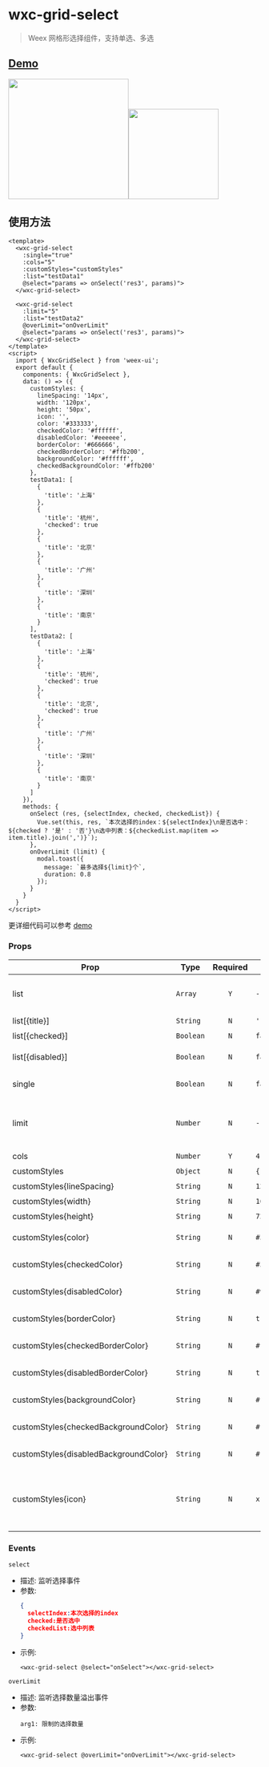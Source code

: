 # wxc-grid-select 

> Weex 网格形选择组件，支持单选、多选
  
## [Demo](https://h5.m.taobao.com/trip/wxc-grid-select/index.html?_wx_tpl=https%3A%2F%2Fh5.m.taobao.com%2Ftrip%2Fwxc-grid-select%2Fdemo%2Findex.native-min.js)

<img src="https://gw.alipayobjects.com/zos/rmsportal/KVPhzMhbGodSqBiRCEVQ.gif" width="240"><img src="https://gw.alipayobjects.com/zos/rmsportal/yJfbMufZVRJzKicHPQrn.png" width="180">

## 使用方法

```vue
<template>
  <wxc-grid-select
    :single="true"
    :cols="5"
    :customStyles="customStyles"
    :list="testData1"
    @select="params => onSelect('res3', params)">
  </wxc-grid-select>
  
  <wxc-grid-select
    :limit="5"
    :list="testData2"
    @overLimit="onOverLimit"
    @select="params => onSelect('res3', params)">
  </wxc-grid-select>
</template>
<script>
  import { WxcGridSelect } from 'weex-ui';
  export default {
    components: { WxcGridSelect },
    data: () => ({
      customStyles: {
        lineSpacing: '14px',
        width: '120px',
        height: '50px',
        icon: '',
        color: '#333333',
        checkedColor: '#ffffff',
        disabledColor: '#eeeeee',
        borderColor: '#666666',
        checkedBorderColor: '#ffb200',
        backgroundColor: '#ffffff',
        checkedBackgroundColor: '#ffb200'
      },
      testData1: [
        {
          'title': '上海'
        },
        {
          'title': '杭州',
          'checked': true
        },
        {
          'title': '北京'
        },
        {
          'title': '广州'
        },
        {
          'title': '深圳'
        },
        {
          'title': '南京'
        }
      ],
      testData2: [
        {
          'title': '上海'
        },
        {
          'title': '杭州',
          'checked': true
        },
        {
          'title': '北京',
          'checked': true
        },
        {
          'title': '广州'
        },
        {
          'title': '深圳'
        },
        {
          'title': '南京'
        }
      ]
    }),
    methods: {
      onSelect (res, {selectIndex, checked, checkedList}) {
        Vue.set(this, res, `本次选择的index：${selectIndex}\n是否选中：${checked ? '是' : '否'}\n选中列表：${checkedList.map(item => item.title).join(',')}`);
      },
      onOverLimit (limit) {
        modal.toast({
          message: `最多选择${limit}个`,
          duration: 0.8
        });
      }
    }
  }
</script>
```
更详细代码可以参考 [demo](https://github.com/alibaba/weex-ui/blob/master/example/grid-select/index.vue)

### Props

| Prop | Type | Required | Default | Description |
|-----|------|:-----:|--------|--------|
| list | `Array` | `Y`| `-` | 数据列表，可以动态更新 |
| list[{title}]| `String` | `N`|`''` | 标题 |
| list[{checked}]| `Boolean` |`N`| `false` | 是否选中 |
| list[{disabled}]| `Boolean` |`N`| `false` | 是否不可选中 |
| single | `Boolean` |`N`| `false` | 是否单选模式 |
| limit | `Number` | `N`|  `-` | 多选模式下选择数量限制，可以动态更新 |
| cols | `Number` | `Y`| `4` | 列数 |
| customStyles | `Object` |`N`| `{}` | 自定义样式 |
| customStyles{lineSpacing} | `String` | `N`|`12px` | 行间距 |
| customStyles{width} | `String` |`N`| `166px` | item的宽度 |
| customStyles{height} | `String` |`N`| `72px` | item的高度 |
| customStyles{color} | `String` |`N`| `#3d3d3d` | 正常状态文字色值 |
| customStyles{checkedColor} | `String` |`N`| `#3d3d3d` | 选中状态文字色值  |
| customStyles{disabledColor} | `String` |`N`| `#9b9b9b` | 不可选状态文字色值 |
| customStyles{borderColor} | `String` |`N`| `transparent` | 正常状态边框色值 |
| customStyles{checkedBorderColor} |`String` |`N`|  `#ffb200` | 选中状态边框色值 |
| customStyles{disabledBorderColor} | `String` | `N`|`transparent` | 不可选状态边框色值 |
| customStyles{backgroundColor} | `String` | `N`|`#f6f6f6` | 正常状态背景色值 |
| customStyles{checkedBackgroundColor} | `String` |`N`| `#ffffff` | 选中状态背景色值 |
| customStyles{disabledBackgroundColor} | `String` | `N`|`#f6f6f6` | 不可选状态背景色值 |
| customStyles{icon} | `String` | `N`| `x` | 选中状态icon，base64或url，传空则不显示 |


### Events
`select`
- 描述: 监听选择事件
- 参数: 
    ```json
    {
      selectIndex:本次选择的index
      checked:是否选中
      checkedList:选中列表
    }
    ```
- 示例:
    ```vue
    <wxc-grid-select @select="onSelect"></wxc-grid-select>
    ```
  
`overLimit`
- 描述: 监听选择数量溢出事件
- 参数: 
    ```
    arg1: 限制的选择数量
    ```
- 示例:
    ```
    <wxc-grid-select @overLimit="onOverLimit"></wxc-grid-select>
    ```
